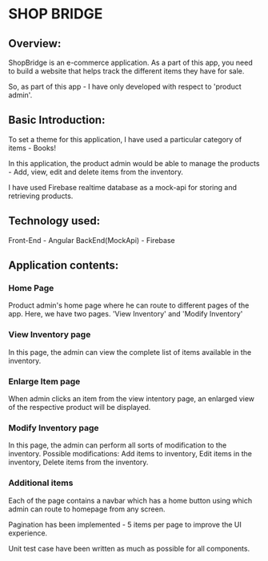 # SHOP BRIDGE

## Overview:
ShopBridge is an e-commerce application. As a part of this app, you need to build a website that helps track the different items they have for sale.

So, as part of this app - I have only developed with respect to 'product admin'.

## Basic Introduction: 
To set a theme for this application, I have used a particular category of items - Books!

In this application, the product admin would be able to manage the products - Add, view, edit and delete items from the inventory.

I have used Firebase realtime database as a mock-api for storing and retrieving products.

## Technology used:
Front-End - Angular
BackEnd(MockApi) - Firebase

## Application contents:

### Home Page 
Product admin's home page where he can route to different pages of the app. Here, we have two pages.
'View Inventory' and 'Modify Inventory'

### View Inventory page
In this page, the admin can view the complete list of items available in the inventory.

### Enlarge Item page
When admin clicks an item from the view intentory page, an enlarged view of the respective product will be displayed.

### Modify Inventory page
In this page, the admin can perform all sorts of modification to the inventory.
Possible modifications: Add items to inventory, Edit items in the inventory, Delete items from the inventory.

### Additional items
Each of the page contains a navbar which has a home button using which admin can route to homepage from any screen.

Pagination has been implemented - 5 items per page to improve the UI experience.

Unit test case have been written as much as possible for all components.